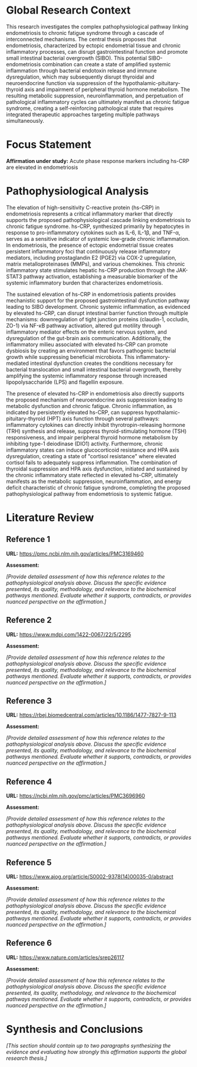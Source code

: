 # Global Research Context

This research investigates the complex pathophysiological pathway linking endometriosis to chronic fatigue syndrome through a cascade of interconnected mechanisms. The central thesis proposes that endometriosis, characterized by ectopic endometrial tissue and chronic inflammatory processes, can disrupt gastrointestinal function and promote small intestinal bacterial overgrowth (SIBO). This potential SIBO-endometriosis combination can create a state of amplified systemic inflammation through bacterial endotoxin release and immune dysregulation, which may subsequently disrupt thyroidal and neuroendocrine function via suppression of the hypothalamic-pituitary-thyroid axis and impairment of peripheral thyroid hormone metabolism. The resulting metabolic suppression, neuroinflammation, and perpetuation of pathological inflammatory cycles can ultimately manifest as chronic fatigue syndrome, creating a self-reinforcing pathological state that requires integrated therapeutic approaches targeting multiple pathways simultaneously.

# Focus Statement

**Affirmation under study:** Acute phase response markers including hs-CRP are elevated in endometriosis

# Pathophysiological Analysis

The elevation of high-sensitivity C-reactive protein (hs-CRP) in endometriosis represents a critical inflammatory marker that directly supports the proposed pathophysiological cascade linking endometriosis to chronic fatigue syndrome. hs-CRP, synthesized primarily by hepatocytes in response to pro-inflammatory cytokines such as IL-6, IL-1β, and TNF-α, serves as a sensitive indicator of systemic low-grade chronic inflammation. In endometriosis, the presence of ectopic endometrial tissue creates persistent inflammatory foci that continuously release inflammatory mediators, including prostaglandin E2 (PGE2) via COX-2 upregulation, matrix metalloproteinases (MMPs), and various chemokines. This chronic inflammatory state stimulates hepatic hs-CRP production through the JAK-STAT3 pathway activation, establishing a measurable biomarker of the systemic inflammatory burden that characterizes endometriosis.

The sustained elevation of hs-CRP in endometriosis patients provides mechanistic support for the proposed gastrointestinal dysfunction pathway leading to SIBO development. Chronic systemic inflammation, as evidenced by elevated hs-CRP, can disrupt intestinal barrier function through multiple mechanisms: downregulation of tight junction proteins (claudin-1, occludin, ZO-1) via NF-κB pathway activation, altered gut motility through inflammatory mediator effects on the enteric nervous system, and dysregulation of the gut-brain axis communication. Additionally, the inflammatory milieu associated with elevated hs-CRP can promote dysbiosis by creating an environment that favors pathogenic bacterial growth while suppressing beneficial microbiota. This inflammatory-mediated intestinal dysfunction creates the conditions necessary for bacterial translocation and small intestinal bacterial overgrowth, thereby amplifying the systemic inflammatory response through increased lipopolysaccharide (LPS) and flagellin exposure.

The presence of elevated hs-CRP in endometriosis also directly supports the proposed mechanism of neuroendocrine axis suppression leading to metabolic dysfunction and chronic fatigue. Chronic inflammation, as indicated by persistently elevated hs-CRP, can suppress hypothalamic-pituitary-thyroid (HPT) axis function through several pathways: inflammatory cytokines can directly inhibit thyrotropin-releasing hormone (TRH) synthesis and release, suppress thyroid-stimulating hormone (TSH) responsiveness, and impair peripheral thyroid hormone metabolism by inhibiting type-1 deiodinase (DIO1) activity. Furthermore, chronic inflammatory states can induce glucocorticoid resistance and HPA axis dysregulation, creating a state of "cortisol resistance" where elevated cortisol fails to adequately suppress inflammation. The combination of thyroidal suppression and HPA axis dysfunction, initiated and sustained by the chronic inflammatory state reflected in elevated hs-CRP, ultimately manifests as the metabolic suppression, neuroinflammation, and energy deficit characteristic of chronic fatigue syndrome, completing the proposed pathophysiological pathway from endometriosis to systemic fatigue.

# Literature Review

## Reference 1

**URL:** https://pmc.ncbi.nlm.nih.gov/articles/PMC3169460

**Assessment:**

*[Provide detailed assessment of how this reference relates to the pathophysiological analysis above. Discuss the specific evidence presented, its quality, methodology, and relevance to the biochemical pathways mentioned. Evaluate whether it supports, contradicts, or provides nuanced perspective on the affirmation.]*

## Reference 2

**URL:** https://www.mdpi.com/1422-0067/22/5/2295

**Assessment:**

*[Provide detailed assessment of how this reference relates to the pathophysiological analysis above. Discuss the specific evidence presented, its quality, methodology, and relevance to the biochemical pathways mentioned. Evaluate whether it supports, contradicts, or provides nuanced perspective on the affirmation.]*

## Reference 3

**URL:** https://rbej.biomedcentral.com/articles/10.1186/1477-7827-9-113

**Assessment:**

*[Provide detailed assessment of how this reference relates to the pathophysiological analysis above. Discuss the specific evidence presented, its quality, methodology, and relevance to the biochemical pathways mentioned. Evaluate whether it supports, contradicts, or provides nuanced perspective on the affirmation.]*

## Reference 4

**URL:** https://ncbi.nlm.nih.gov/pmc/articles/PMC3696960

**Assessment:**

*[Provide detailed assessment of how this reference relates to the pathophysiological analysis above. Discuss the specific evidence presented, its quality, methodology, and relevance to the biochemical pathways mentioned. Evaluate whether it supports, contradicts, or provides nuanced perspective on the affirmation.]*

## Reference 5

**URL:** https://www.ajog.org/article/S0002-9378(14)00035-0/abstract

**Assessment:**

*[Provide detailed assessment of how this reference relates to the pathophysiological analysis above. Discuss the specific evidence presented, its quality, methodology, and relevance to the biochemical pathways mentioned. Evaluate whether it supports, contradicts, or provides nuanced perspective on the affirmation.]*

## Reference 6

**URL:** https://www.nature.com/articles/srep26117

**Assessment:**

*[Provide detailed assessment of how this reference relates to the pathophysiological analysis above. Discuss the specific evidence presented, its quality, methodology, and relevance to the biochemical pathways mentioned. Evaluate whether it supports, contradicts, or provides nuanced perspective on the affirmation.]*

# Synthesis and Conclusions

*[This section should contain up to two paragraphs synthesizing the evidence and evaluating how strongly this affirmation supports the global research thesis.]*

